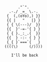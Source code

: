 


           ."`".
       .-./ _=_ \.-.
      {  (,(oYo),) }}
      {{ |   "   |} }
      { { \(---)/  }}
      {{  }'-=-'{ } }
      { { }._:_.{  }}
      {{  } -:- { } }
      {_{ }`===`{  _}
     ((((\)     (/))))
     
        I'll be back
